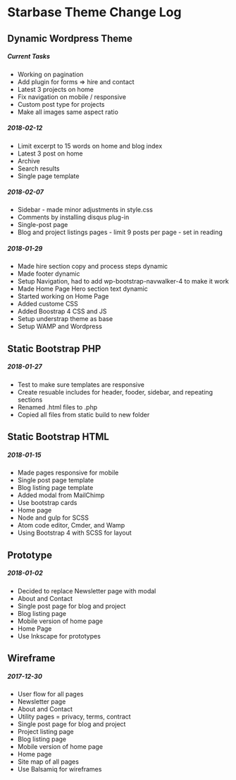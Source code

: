 # Starbase Theme Change Log

## Dynamic Wordpress Theme
##### Current Tasks
- Working on pagination
- Add plugin for forms => hire and contact
- Latest 3 projects on home
- Fix navigation on mobile / responsive
- Custom post type for projects
- Make all images same aspect ratio

##### 2018-02-12
- Limit excerpt to 15 words on home and blog index
- Latest 3 post on home
- Archive
- Search results
- Single page template

##### 2018-02-07
- Sidebar - made minor adjustments in style.css
- Comments by installing disqus plug-in
- Single-post page
- Blog and project listings pages - limit 9 posts per page - set in reading

##### 2018-01-29
- Made hire section copy and process steps dynamic
- Made footer dynamic
- Setup Navigation, had to add wp-bootstrap-navwalker-4 to make it work
- Made Home Page Hero section text dynamic
- Started working on Home Page
- Added custome CSS
- Added Boostrap 4 CSS and JS
- Setup understrap theme as base
- Setup WAMP and Wordpress

## Static Bootstrap PHP
##### 2018-01-27
- Test to make sure templates are responsive
- Create resuable includes for header, fooder, sidebar, and repeating sections
- Renamed .html files to .php
- Copied all files from static build to new folder

## Static Bootstrap HTML
##### 2018-01-15
- Made pages responsive for mobile
- Single post page template
- Blog listing page template
- Added modal from MailChimp
- Use bootstrap cards
- Home page
- Node and gulp for SCSS
- Atom code editor, Cmder, and Wamp
- Using Bootstrap 4 with SCSS for layout

## Prototype
##### 2018-01-02
- Decided to replace Newsletter page with modal
- About and Contact
- Single post page for blog and project
- Blog listing page
- Mobile version of home page
- Home Page
- Use Inkscape for prototypes

## Wireframe
##### 2017-12-30
- User flow for all pages
- Newsletter page
- About and Contact
- Utility pages = privacy, terms, contract
- Single post page for blog and project
- Project listing page
- Blog listing page
- Mobile version of home page
- Home page
- Site map of all pages
- Use Balsamiq for wireframes
